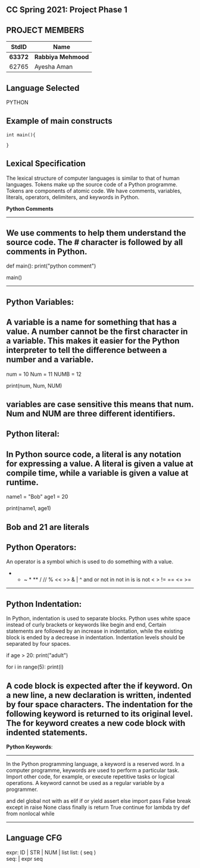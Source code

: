 ## CC Spring 2021: Project Phase 1 ##

## PROJECT MEMBERS ##
StdID | Name
------------ | -------------
**63372** | **Rabbiya Mehmood** 
62765 | Ayesha Aman


## Language Selected ##

PYTHON

## Example of main constructs ##
```
int main(){

}
```

## Lexical Specification ##
The lexical structure of computer languages is similar to that of human languages. Tokens make up the source code of a Python programme. Tokens are components of atomic code. We have comments, variables, literals, operators, delimiters, and keywords in Python.

**Python Comments**

------------------------------
We use comments to help them understand the source code. The # character is followed by all comments in Python.
--------------------------------
def main():
    print("python comment")

main()

--------------------------------
**Python Variables**:
---------------------------------
A variable is a name for something that has a value. A number cannot be the first character in a variable. This makes it easier for the Python interpreter to tell the difference between a number and a variable.
--------------------------------
num = 10
Num = 11
NUMB = 12

print(num, Num, NUM)

variables are case sensitive this means that num. Num and NUM are three different identifiers.
------------------------------
**Python literal**:
-------------------------------------------

In Python source code, a literal is any notation for expressing a value. A literal is given a value at compile time, while a variable is given a value at runtime.
------------------------------
name1 = "Bob"
age1 = 20

print(name1, age1)

Bob and 21 are literals
------------------------------
**Python Operators**:
------------------------------------

An operator is a symbol which is used to do something with a value.
+    -    ~    *    **    /    //
%    <<    >>    &    |    ^
and    or    not    in    not in
is    is not    <   >    !=
==    <=    >=
---------------------------------
**Python Indentation**:
----------------------------------
In Python, indentation is used to separate blocks. Python uses white space instead of curly brackets or keywords like begin and end, Certain statements are followed by an increase in indentation, while the existing block is ended by a decrease in indentation. Indentation levels should be separated by four spaces.

if age > 20:
    print("adult")

for i in range(5):
    print(i)
    
A code block is expected after the if keyword. On a new line, a new declaration is written, indented by four space characters. The indentation for the following keyword is returned to its original level. The for keyword creates a new code block with indented statements.
----------------------------------
**Python Keywords**:

-----------------------------------
In the Python programming language, a keyword is a reserved word. In a computer programme, keywords are used to perform a particular task. Import other code, for example, or execute repetitive tasks or logical operations. A keyword cannot be used as a regular variable by a programmer.

and       del       global      not      with
as        elif      if          or       yield
assert    else      import      pass     False
break     except    in          raise    None
class     finally   is          return   True
continue  for       lambda      try
def       from      nonlocal    while

---------------------------------------

## Language CFG ##
expr:   ID | STR | NUM | list
list:   ( seq )  
seq:       | expr seq
